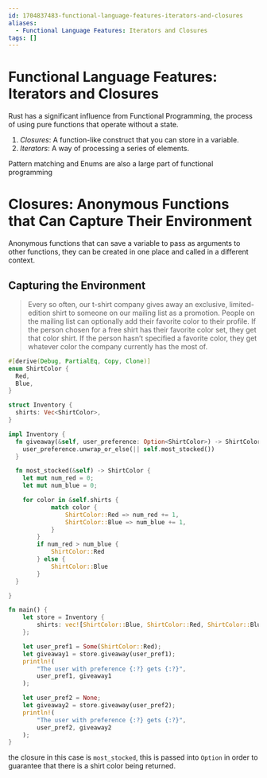 ```yaml
---
id: 1704837483-functional-language-features-iterators-and-closures
aliases:
  - Functional Language Features: Iterators and Closures
tags: []
---
```


# Functional Language Features: Iterators and Closures

Rust has a significant influence from Functional Programming, the process of using pure functions that operate without a state.

1. _Closures_: A function-like construct that you can store in a variable.
2. _Iterators_: A way of processing a series of elements.

Pattern matching and Enums are also a large part of functional programming

# Closures: Anonymous Functions that Can Capture Their Environment

Anonymous functions that can save a variable to pass as arguments to other functions, they can be created in one place and called in a different context.

## Capturing the Environment

> Every so often, our t-shirt company gives away an exclusive, limited-edition shirt to someone on our mailing list as a promotion. People on the mailing list can optionally add their favorite color to their profile. If the person chosen for a free shirt has their favorite color set, they get that color shirt. If the person hasn’t specified a favorite color, they get whatever color the company currently has the most of.

```rust
#[derive(Debug, PartialEq, Copy, Clone)]
enum ShirtColor {
  Red,
  Blue,
}

struct Inventory {
  shirts: Vec<ShirtColor>,
}

impl Inventory {
  fn giveaway(&self, user_preference: Option<ShirtColor>) -> ShirtColor {
    user_preference.unwrap_or_else(|| self.most_stocked())
  }

  fn most_stocked(&self) -> ShirtColor {
    let mut num_red = 0;
    let mut num_blue = 0;

    for color in &self.shirts {
            match color {
                ShirtColor::Red => num_red += 1,
                ShirtColor::Blue => num_blue += 1,
            }
        }
        if num_red > num_blue {
            ShirtColor::Red
        } else {
            ShirtColor::Blue
        }
  }

}

fn main() {
    let store = Inventory {
        shirts: vec![ShirtColor::Blue, ShirtColor::Red, ShirtColor::Blue],
    };

    let user_pref1 = Some(ShirtColor::Red);
    let giveaway1 = store.giveaway(user_pref1);
    println!(
        "The user with preference {:?} gets {:?}",
        user_pref1, giveaway1
    );

    let user_pref2 = None;
    let giveaway2 = store.giveaway(user_pref2);
    println!(
        "The user with preference {:?} gets {:?}",
        user_pref2, giveaway2
    );
}
```

the closure in this case is `most_stocked`, this is passed into `Option` in order to guarantee that there is a shirt color being returned.

